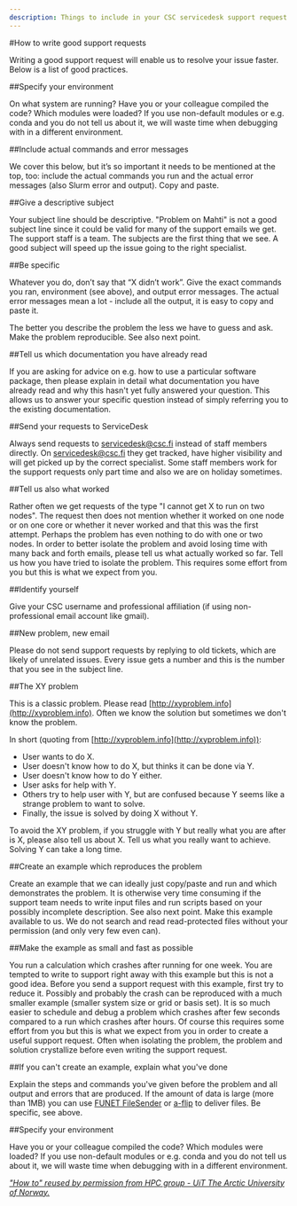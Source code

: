```yaml
---
description: Things to include in your CSC servicedesk support request
---
```

#How to write good support requests

Writing a good support request will enable us to resolve your issue faster. Below is a list of good practices.

##Specify your environment

On what system are running? Have you or your colleague compiled the code? Which modules were loaded? If you use non-default modules or e.g. conda and you do not tell us about it, we will waste time when debugging with in a different environment.

##Include actual commands and error messages

We cover this below, but it’s so important it needs to be mentioned at the top, too: include the actual commands you run and the actual error messages (also Slurm error and output). Copy and paste.

##Give a descriptive subject

Your subject line should be descriptive. "Problem on Mahti" is not a good subject line since it could be valid for many of the support emails we get. The support staff is a team. The subjects are the first thing that we see. A good subject will speed up the issue going to the right specialist.

##Be specific

Whatever you do, don’t say that “X didn’t work”. Give the exact commands you ran, environment (see above), and output error messages. The actual error messages mean a lot - include all the output, it is easy to copy and paste it.

The better you describe the problem the less we have to guess and ask. Make the problem reproducible. See also next point.

##Tell us which documentation you have already read

If you are asking for advice on e.g. how to use a particular software package, then please explain in detail what documentation you have already read and why this hasn't yet fully answered your question. This allows us to answer your specific question instead of simply referring you to the existing documentation.

##Send your requests to ServiceDesk

Always send requests to [servicedesk@csc.fi](mailto:servicedesk@csc.fi) instead of staff members directly. On servicedesk@csc.fi they get tracked, have higher visibility and will get picked up by the correct specialist. Some staff members work for the support requests only part time and also we are on holiday sometimes.

##Tell us also what worked

Rather often we get requests of the type "I cannot get X to run on two nodes". The request then does not mention whether it worked on one node or on one core or whether it never worked and that this was the first attempt. Perhaps the problem has even nothing to do with one or two nodes. In order to better isolate the problem and avoid losing time with many back and forth emails, please tell us what actually worked so far. Tell us how you have tried to isolate the problem. This requires some effort from you but this is what we expect from you.

##Identify yourself

Give your CSC username and professional affiliation (if using non-professional email account like gmail).

##New problem, new email

Please do not send support requests by replying to old tickets, which are likely of unrelated issues. Every issue gets a number and this is the number that you see in the subject line.

##The XY problem

This is a classic problem. Please read [http://xyproblem.info](http://xyproblem.info). Often we know the solution but sometimes we don't know the problem.

In short (quoting from [http://xyproblem.info](http://xyproblem.info)):

*   User wants to do X.
*   User doesn't know how to do X, but thinks it can be done via Y.
*   User doesn't know how to do Y either.
*   User asks for help with Y.
*   Others try to help user with Y, but are confused because Y seems like a strange problem to want to solve.
*   Finally, the issue is solved by doing X without Y.

To avoid the XY problem, if you struggle with Y but really what you are after is X, please also tell us about X. Tell us what you really want to achieve. Solving Y can take a long time.

##Create an example which reproduces the problem

Create an example that we can ideally just copy/paste and run and which demonstrates the problem. It is otherwise very time consuming if the support team needs to write input files and run scripts based on your possibly incomplete description. See also next point. Make this example available to us. We do not search and read read-protected files without your permission (and only very few even can).

##Make the example as small and fast as possible

You run a calculation which crashes after running for one week. You are tempted to write to support right away with this example but this is not a good idea. Before you send a support request with this example, first try to reduce it. Possibly and probably the crash can be reproduced with a much smaller example (smaller system size or grid or basis set). It is so much easier to schedule and debug a problem which crashes after few seconds compared to a run which crashes after hours. Of course this requires some effort from you but this is what we expect from you in order to create a useful support request. Often when isolating the problem, the problem and solution crystallize before even writing the support request.

##If you can't create an example, explain what you've done

Explain the steps and commands you've given before the problem and all output and errors that are produced. If the amount of data is large (more than 1MB) you can use [FUNET FileSender](https://filesender.funet.fi/) or [a-flip](../data/Allas/using_allas/a_commands.md#a-flip) to deliver files. Be specific, see above.

##Specify your environment

Have you or your colleague compiled the code? Which modules were loaded? If you use non-default modules or e.g. conda and you do not tell us about it, we will waste time when debugging with in a different environment.

[_"How to" reused by permission from HPC group - UiT The Arctic University of Norway._](http://hpc.uit.no/en/latest/help/writing-support-requests.html)
